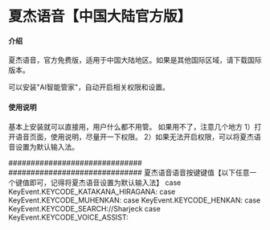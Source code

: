 # 夏杰语音【中国大陆官方版】

#### 介绍
夏杰语音，官方免费版，适用于中国大陆地区。如果是其他国际区域，请下载国际版本。

可以安装"AI智能管家"，自动开启相关权限和设置。

#### 使用说明
基本上安装就可以直接用，用户什么都不用管。
如果用不了，注意几个地方
1）打开语音页面，使用说明，尽量开一下权限。
2）如果无法开启权限，可以将夏杰语音设置为默认输入法。

##############################
##############################
夏杰语音语音按键键值【以下任意一个键值即可，记得将夏杰语音设置为默认输入法】
case KeyEvent.KEYCODE_KATAKANA_HIRAGANA:
case KeyEvent.KEYCODE_MUHENKAN:
case KeyEvent.KEYCODE_HENKAN:
case KeyEvent.KEYCODE_SEARCH://Sharjeck
case KeyEvent.KEYCODE_VOICE_ASSIST:

